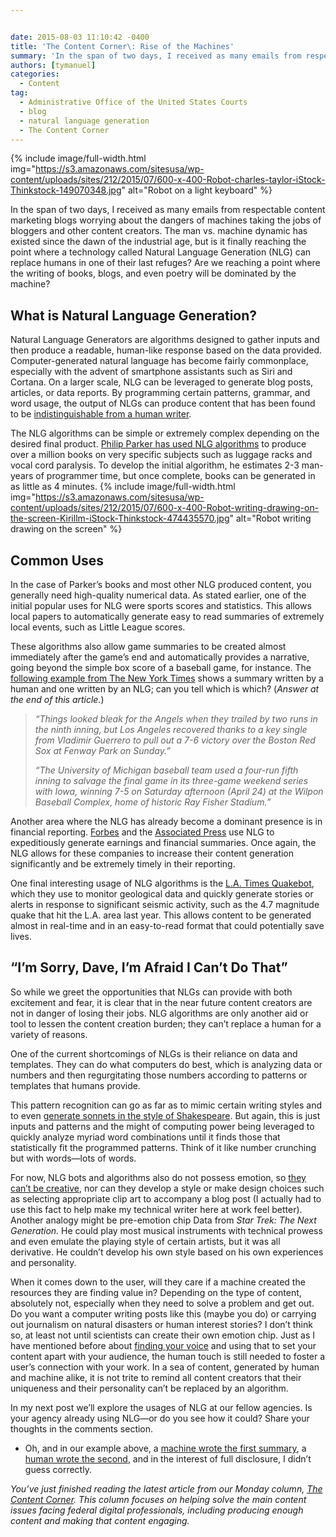 ```yaml
---


date: 2015-08-03 11:10:42 -0400
title: 'The Content Corner\: Rise of the Machines'
summary: 'In the span of two days, I received as many emails from respectable content marketing blogs worrying about the dangers of machines taking the jobs of bloggers and other content creators. The man vs. machine dynamic has existed since the dawn of the industrial age, but is it finally reaching the point where a technology'
authors: [tymanuel]
categories:
  - Content
tag:
  - Administrative Office of the United States Courts
  - blog
  - natural language generation
  - The Content Corner
---
```



{% include image/full-width.html img="https://s3.amazonaws.com/sitesusa/wp-content/uploads/sites/212/2015/07/600-x-400-Robot-charles-taylor-iStock-Thinkstock-149070348.jpg" alt="Robot on a light keyboard" %} 

In the span of two days, I received as many emails from respectable content marketing blogs worrying about the dangers of machines taking the jobs of bloggers and other content creators. The man vs. machine dynamic has existed since the dawn of the industrial age, but is it finally reaching the point where a technology called Natural Language Generation (NLG) can replace humans in one of their last refuges? Are we reaching a point where the writing of books, blogs, and even poetry will be dominated by the machine?

## What is Natural Language Generation?

Natural Language Generators are algorithms designed to gather inputs and then produce a readable, human-like response based on the data provided. Computer-generated natural language has become fairly commonplace, especially with the advent of smartphone assistants such as Siri and Cortana. On a larger scale, NLG can be leveraged to generate blog posts, articles, or data reports. By programming certain patterns, grammar, and word usage, the output of NLGs can produce content that has been found to be [indistinguishable from a human writer](http://www.tandfonline.com/doi/pdf/10.1080/17512786.2014.883116).

The NLG algorithms can be simple or extremely complex depending on the desired final product. [Philip Parker has used NLG algorithms](http://www.huffingtonpost.com/2013/02/11/philip-parker-books_n_2648820.html) to produce over a million books on very specific subjects such as luggage racks and vocal cord paralysis. To develop the initial algorithm, he estimates 2-3 man-years of programmer time, but once complete, books can be generated in as little as 4 minutes. 
{% include image/full-width.html img="https://s3.amazonaws.com/sitesusa/wp-content/uploads/sites/212/2015/07/600-x-400-Robot-writing-drawing-on-the-screen-Kirillm-iStock-Thinkstock-474435570.jpg" alt="Robot writing drawing on the screen" %} 

## Common Uses

In the case of Parker’s books and most other NLG produced content, you generally need high-quality numerical data. As stated earlier, one of the initial popular uses for NLG were sports scores and statistics. This allows local papers to automatically generate easy to read summaries of extremely local events, such as Little League scores.

These algorithms also allow game summaries to be created almost immediately after the game’s end and automatically provides a narrative, going beyond the simple box score of a baseball game, for instance. The [following example from The New York Times](http://www.nytimes.com/2015/03/08/opinion/sunday/if-an-algorithm-wrote-this-how-would-you-even-know.html?_r=1) shows a summary written by a human and one written by an NLG; can you tell which is which? (_Answer at the end of this article._)

> _“Things looked bleak for the Angels when they trailed by two runs in the ninth inning, but Los Angeles recovered thanks to a key single from Vladimir Guerrero to pull out a 7-6 victory over the Boston Red Sox at Fenway Park on Sunday.”_
> 
> _“The University of Michigan baseball team used a four-run fifth inning to salvage the final game in its three-game weekend series with Iowa, winning 7-5 on Saturday afternoon (April 24) at the Wilpon Baseball Complex, home of historic Ray Fisher Stadium.”_

Another area where the NLG has already become a dominant presence is in financial reporting. [Forbes](http://www.forbes.com/sites/narrativescience/2015/07/22/forbes-earnings-preview-vodafone/) and the [Associated Press](http://news.yahoo.com/ge-2q-profit-climbs-13-percent-110903999--finance.html) use NLG to expeditiously generate earnings and financial summaries. Once again, the NLG allows for these companies to increase their content generation significantly and be extremely timely in their reporting.

One final interesting usage of NLG algorithms is the [L.A. Times Quakebot](http://www.slate.com/blogs/future_tense/2014/03/17/quakebot_los_angeles_times_robot_journalist_writes_article_on_la_earthquake.html), which they use to monitor geological data and quickly generate stories or alerts in response to significant seismic activity, such as the 4.7 magnitude quake that hit the L.A. area last year. This allows content to be generated almost in real-time and in an easy-to-read format that could potentially save lives.

## “I’m Sorry, Dave, I’m Afraid I Can’t Do That”

So while we greet the opportunities that NLGs can provide with both excitement and fear, it is clear that in the near future content creators are not in danger of losing their jobs. NLG algorithms are only another aid or tool to lessen the content creation burden; they can’t replace a human for a variety of reasons.

One of the current shortcomings of NLGs is their reliance on data and templates. They can do what computers do best, which is analyzing data or numbers and then regurgitating those numbers according to patterns or templates that humans provide.

This pattern recognition can go as far as to mimic certain writing styles and to even [generate sonnets in the style of Shakespeare](http://techcrunch.com/2014/01/26/swift-speare/). But again, this is just inputs and patterns and the might of computing power being leveraged to quickly analyze myriad word combinations until it finds those that statistically fit the programmed patterns. Think of it like number crunching but with words—lots of words.

For now, NLG bots and algorithms also do not possess emotion, so [they can’t be creative](http://www.copyblogger.com/algorithm-writing), nor can they develop a style or make design choices such as selecting appropriate clip art to accompany a blog post (I actually had to use this fact to help make my technical writer here at work feel better). Another analogy might be pre-emotion chip Data from _Star Trek: The Next Generation._ He could play most musical instruments with technical prowess and even emulate the playing style of certain artists, but it was all derivative. He couldn’t develop his own style based on his own experiences and personality.

When it comes down to the user, will they care if a machine created the resources they are finding value in? Depending on the type of content, absolutely not, especially when they need to solve a problem and get out. Do you want a computer writing posts like this (maybe you do) or carrying out journalism on natural disasters or human interest stories? I don&#8217;t think so, at least not until scientists can create their own emotion chip. Just as I have mentioned before about [finding your voice](https://www.WHATEVER/2015/04/20/the-content-corner-finding-your-voice/) and using that to set your content apart with your audience, the human touch is still needed to foster a user’s connection with your work. In a sea of content, generated by human and machine alike, it is not trite to remind all content creators that their uniqueness and their personality can’t be replaced by an algorithm.

In my next post we&#8217;ll explore the usages of NLG at our fellow agencies. Is your agency already using NLG—or do you see how it could? Share your thoughts in the comments section.

* Oh, and in our example above, a [machine wrote the first summary](http://mediadecoder.blogs.nytimes.com/2009/10/19/the-robots-are-coming-oh-theyre-here/?_r=0), a [human wrote the second](http://www.bloomberg.com/bw/magazine/content/10_19/b4177037188386.htm), and in the interest of full disclosure, I didn’t guess correctly.

_You’ve just finished reading the latest article from our Monday column, [The Content Corner](https://www.WHATEVER/tag/the-content-corner/). This column focuses on helping solve the main content issues facing federal digital professionals, including producing enough content and making that content engaging._